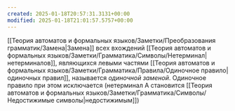 ```yaml
---
created: 2025-01-18T20:57:31.3131+00:00
modified: 2025-01-18T21:01:57.5757+00:00
---
```

[[Теория автоматов и формальных языков/Заметки/Преобразования грамматик/Замена|Замена]] всех вхождений [[Теория автоматов и формальных языков/Заметки/Грамматика/Символы/Нетерминал|нетерминалов]], являющихся левыми частями [[Теория автоматов и формальных языков/Заметки/Грамматика/Правила/Одиночное правило|одиночных правил]], называется *одиночной заменой*. Одиночное правило при этом исключается (нетерминал A становится [[Теория автоматов и формальных языков/Заметки/Грамматика/Символы/Недостижимые символы|недостижимым]])